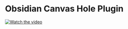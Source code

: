 # Obsidian Canvas Hole Plugin

[![Watch the video](https://img.youtube.com/vi/JfUk779UTVQ/default.jpg)](https://youtu.be/JfUk779UTVQ)
